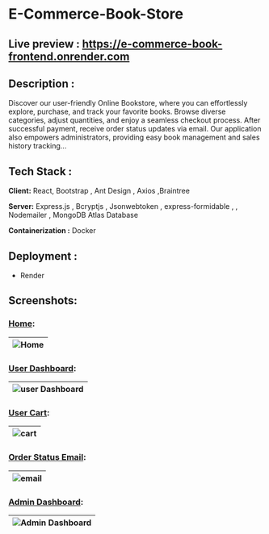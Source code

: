 # E-Commerce-Book-Store

## Live preview : https://e-commerce-book-frontend.onrender.com

## Description :
 Discover our user-friendly Online Bookstore, where you can effortlessly explore, purchase, and track your favorite books. Browse diverse categories, adjust quantities, and enjoy a seamless checkout process. After successful payment, receive order status updates via email. Our application also empowers administrators, providing easy book management and sales history tracking...
## Tech Stack :

**Client:** React, Bootstrap , Ant Design , Axios ,Braintree 

**Server:** Express.js , Bcryptjs , Jsonwebtoken , express-formidable , , Nodemailer , MongoDB Atlas Database

**Containerization :** Docker

## Deployment : 
  * Render
  
 ## Screenshots:
  ### <ins>Home</ins>:
| ![Home](https://github.com/SRayen/E-Commerce-Book-Store/assets/13922445/8ffd31a3-d648-4228-8878-32fcb2d3b082) |
|-|

### <ins>User Dashboard</ins>:
| ![user Dashboard](https://github.com/SRayen/E-Commerce-Book-Store/assets/13922445/0ae38bc2-7c8b-4151-ba35-0b0ae8324070) |
|-|

### <ins>User Cart</ins>:
| ![cart](https://github.com/SRayen/E-Commerce-Book-Store/assets/13922445/e647b9d6-fa22-449b-9503-01bc218596c2) |
|-|

### <ins>Order Status Email</ins>:
| ![email](https://github.com/SRayen/E-Commerce-Book-Store/assets/13922445/9b5f1662-0ac2-49d9-b6cf-db4d10e53d7b) |
|-|

### <ins>Admin Dashboard</ins>:
| ![Admin Dashboard](https://github.com/SRayen/E-Commerce-Book-Store/assets/13922445/7373f52d-5064-46e9-a75b-59788f36b0ab) |
|-|





